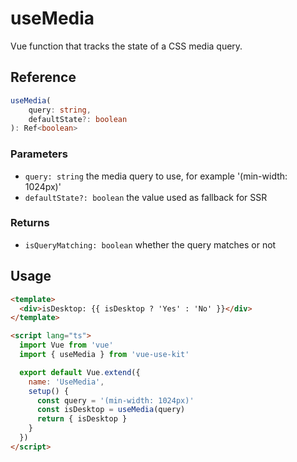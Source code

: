 # useMedia

Vue function that tracks the state of a CSS media query.

## Reference

```typescript
useMedia(
    query: string,
    defaultState?: boolean
): Ref<boolean>
```

### Parameters

- `query: string` the media query to use, for example '(min-width: 1024px)'
- `defaultState?: boolean` the value used as fallback for SSR

### Returns

- `isQueryMatching: boolean` whether the query matches or not

## Usage

```html
<template>
  <div>isDesktop: {{ isDesktop ? 'Yes' : 'No' }}</div>
</template>

<script lang="ts">
  import Vue from 'vue'
  import { useMedia } from 'vue-use-kit'

  export default Vue.extend({
    name: 'UseMedia',
    setup() {
      const query = '(min-width: 1024px)'
      const isDesktop = useMedia(query)
      return { isDesktop }
    }
  })
</script>
```
